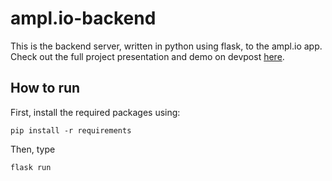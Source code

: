 # ampl.io-backend

This is the backend server, written in python using flask, to the ampl.io app. Check out the full project presentation and demo on devpost [here](https://devpost.com/software/ampl-io).

## How to run

First, install the required packages using:
```
pip install -r requirements
```

Then, type
```
flask run
```
